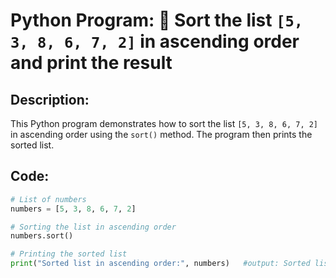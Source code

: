 # Python Program: 🔄 Sort the list `[5, 3, 8, 6, 7, 2]` in ascending order and print the result

## Description:
This Python program demonstrates how to sort the list `[5, 3, 8, 6, 7, 2]` in ascending order using the `sort()` method. The program then prints the sorted list.

## Code:
```python
# List of numbers
numbers = [5, 3, 8, 6, 7, 2]

# Sorting the list in ascending order
numbers.sort()

# Printing the sorted list
print("Sorted list in ascending order:", numbers)   #output: Sorted list in ascending order: [2, 3, 5, 6, 7, 8]
